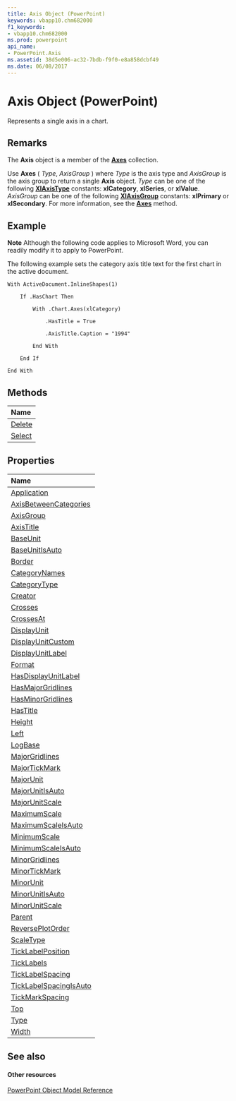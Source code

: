 ```yaml
---
title: Axis Object (PowerPoint)
keywords: vbapp10.chm682000
f1_keywords:
- vbapp10.chm682000
ms.prod: powerpoint
api_name:
- PowerPoint.Axis
ms.assetid: 38d5e006-ac32-7bdb-f9f0-e8a858dcbf49
ms.date: 06/08/2017
---
```



# Axis Object (PowerPoint)

Represents a single axis in a chart.


## Remarks

The  **Axis** object is a member of the **[Axes](http://msdn.microsoft.com/library/71f1e1fc-7086-a84e-1e05-6fa50597b49b%28Office.15%29.aspx)** collection.

Use  **Axes** ( _Type_, _AxisGroup_ ) where _Type_ is the axis type and _AxisGroup_ is the axis group to return a single **Axis** object. _Type_ can be one of the following **[XlAxisType](http://msdn.microsoft.com/library/6eb891d5-3b69-e0a4-90e5-0b21afb1eeaa%28Office.15%29.aspx)** constants: **xlCategory**, **xlSeries**, or **xlValue**. _AxisGroup_ can be one of the following **[XlAxisGroup](http://msdn.microsoft.com/library/775041e9-c965-a9b6-b5fb-cdebe4fb71c0%28Office.15%29.aspx)** constants: **xlPrimary** or **xlSecondary**. For more information, see the **[Axes](http://msdn.microsoft.com/library/6f740a9e-2baa-5a84-ea51-6a39452e227e%28Office.15%29.aspx)** method.


## Example




 **Note**  Although the following code applies to Microsoft Word, you can readily modify it to apply to PowerPoint.

The following example sets the category axis title text for the first chart in the active document.




```
With ActiveDocument.InlineShapes(1)

    If .HasChart Then

        With .Chart.Axes(xlCategory)

            .HasTitle = True

            .AxisTitle.Caption = "1994"

        End With

    End If

End With
```


## Methods



|**Name**|
|:-----|
|[Delete](http://msdn.microsoft.com/library/be589a1e-0484-dffc-f514-fc93c377f9c2%28Office.15%29.aspx)|
|[Select](http://msdn.microsoft.com/library/1bc059fa-f8b5-f3be-64e2-462dc9cee175%28Office.15%29.aspx)|

## Properties



|**Name**|
|:-----|
|[Application](http://msdn.microsoft.com/library/eec63378-6282-bf8e-b421-fca7a8b4e95c%28Office.15%29.aspx)|
|[AxisBetweenCategories](http://msdn.microsoft.com/library/8e0e0e80-58b9-005f-c719-ad45b491f9a9%28Office.15%29.aspx)|
|[AxisGroup](http://msdn.microsoft.com/library/19261289-1677-cbd2-70a4-4109bed4b554%28Office.15%29.aspx)|
|[AxisTitle](http://msdn.microsoft.com/library/c1063cf8-3aa2-ea39-ea2d-33a7c63b77d4%28Office.15%29.aspx)|
|[BaseUnit](http://msdn.microsoft.com/library/a53e90c5-5048-8e93-57b2-024d64d2ff73%28Office.15%29.aspx)|
|[BaseUnitIsAuto](http://msdn.microsoft.com/library/3cc90d1a-a87f-ac57-b2a2-bf3ccc964a8e%28Office.15%29.aspx)|
|[Border](http://msdn.microsoft.com/library/fee770aa-879b-17ab-0906-1b0c1faa8a2b%28Office.15%29.aspx)|
|[CategoryNames](http://msdn.microsoft.com/library/f076ad9f-819b-4ced-a967-2fbda72fdfe8%28Office.15%29.aspx)|
|[CategoryType](http://msdn.microsoft.com/library/bbcb485d-9464-33c8-ca9b-e3463bc9e884%28Office.15%29.aspx)|
|[Creator](http://msdn.microsoft.com/library/ae5c24b1-3bf4-e285-7402-12f2a4727e2a%28Office.15%29.aspx)|
|[Crosses](http://msdn.microsoft.com/library/93390bc6-8d94-4bf3-257e-c20fce2a2c62%28Office.15%29.aspx)|
|[CrossesAt](http://msdn.microsoft.com/library/ccc6438d-fb72-7674-0994-bf5d9cecf58d%28Office.15%29.aspx)|
|[DisplayUnit](http://msdn.microsoft.com/library/6545b191-ef58-49d5-2df3-04d0d0d06476%28Office.15%29.aspx)|
|[DisplayUnitCustom](http://msdn.microsoft.com/library/bfee899d-27fd-ca15-9af7-04702ae3da52%28Office.15%29.aspx)|
|[DisplayUnitLabel](http://msdn.microsoft.com/library/75b01ce4-8edd-bbaa-d0fb-2d36c96b4da6%28Office.15%29.aspx)|
|[Format](http://msdn.microsoft.com/library/c00a6cbf-d2d1-3718-2cd6-d61abeed40d3%28Office.15%29.aspx)|
|[HasDisplayUnitLabel](http://msdn.microsoft.com/library/adbbbb89-55af-12f5-ec67-1e88424f3d81%28Office.15%29.aspx)|
|[HasMajorGridlines](http://msdn.microsoft.com/library/a8d5a060-ce84-8ca5-a42c-4a52d09a1e50%28Office.15%29.aspx)|
|[HasMinorGridlines](http://msdn.microsoft.com/library/4ee1c716-296b-eeaf-8d14-bcb6e0919611%28Office.15%29.aspx)|
|[HasTitle](http://msdn.microsoft.com/library/04f9e10a-f323-a905-e09c-e9bb3222a80c%28Office.15%29.aspx)|
|[Height](http://msdn.microsoft.com/library/d5dc2035-fa09-4a77-2cb4-dc44659efd9e%28Office.15%29.aspx)|
|[Left](http://msdn.microsoft.com/library/d01f11d2-69e0-1415-6418-0682e40fc6b5%28Office.15%29.aspx)|
|[LogBase](http://msdn.microsoft.com/library/e071420c-6940-4ba8-28b3-d19fe1d844c3%28Office.15%29.aspx)|
|[MajorGridlines](http://msdn.microsoft.com/library/d0ec2384-8503-0198-388c-c74231137bf0%28Office.15%29.aspx)|
|[MajorTickMark](http://msdn.microsoft.com/library/82397f1c-8a0d-44dd-a9f3-3426fee03f1d%28Office.15%29.aspx)|
|[MajorUnit](http://msdn.microsoft.com/library/5f88f369-e999-b947-c47f-5413e349d192%28Office.15%29.aspx)|
|[MajorUnitIsAuto](http://msdn.microsoft.com/library/ffea2f83-1a5e-7ae1-f866-ae52a4d49567%28Office.15%29.aspx)|
|[MajorUnitScale](http://msdn.microsoft.com/library/42fe928b-de99-02d5-b56e-1e735ba5f0da%28Office.15%29.aspx)|
|[MaximumScale](http://msdn.microsoft.com/library/cb0588ce-0685-77ac-da06-75a913f90e41%28Office.15%29.aspx)|
|[MaximumScaleIsAuto](http://msdn.microsoft.com/library/f25fd6a9-4ca7-2f06-3db4-35002f1c91ae%28Office.15%29.aspx)|
|[MinimumScale](http://msdn.microsoft.com/library/90cfaa99-0ccf-2fa8-c6b0-54d1440b6677%28Office.15%29.aspx)|
|[MinimumScaleIsAuto](http://msdn.microsoft.com/library/7ec5b07d-3683-e45b-ca39-d67ce959edfc%28Office.15%29.aspx)|
|[MinorGridlines](http://msdn.microsoft.com/library/f9e1168d-af71-6876-a289-a9e8d1db38cb%28Office.15%29.aspx)|
|[MinorTickMark](http://msdn.microsoft.com/library/2486a649-7006-388f-1b52-379b44f3f80d%28Office.15%29.aspx)|
|[MinorUnit](http://msdn.microsoft.com/library/ff4b4a7b-25b3-974c-dee1-b81f0ec15634%28Office.15%29.aspx)|
|[MinorUnitIsAuto](http://msdn.microsoft.com/library/18dff25c-59a3-e2c8-2997-6239b1ae87bf%28Office.15%29.aspx)|
|[MinorUnitScale](http://msdn.microsoft.com/library/15ce78c6-b054-afea-bd6c-6a40db7f93aa%28Office.15%29.aspx)|
|[Parent](http://msdn.microsoft.com/library/14409079-3cd4-7581-295a-adbd093dbdad%28Office.15%29.aspx)|
|[ReversePlotOrder](http://msdn.microsoft.com/library/630d989b-1f9b-5258-d0be-479f362d2c66%28Office.15%29.aspx)|
|[ScaleType](http://msdn.microsoft.com/library/baf40097-28a4-c2ec-fea9-2ce971f72ed5%28Office.15%29.aspx)|
|[TickLabelPosition](http://msdn.microsoft.com/library/439b3da0-37d1-1fd8-b810-66accac03001%28Office.15%29.aspx)|
|[TickLabels](http://msdn.microsoft.com/library/80e39b06-b01d-f817-5357-e6abbbc28e1c%28Office.15%29.aspx)|
|[TickLabelSpacing](http://msdn.microsoft.com/library/9a6694cb-bb6c-fc5d-a2a3-656327121581%28Office.15%29.aspx)|
|[TickLabelSpacingIsAuto](http://msdn.microsoft.com/library/f0c644a4-2842-6468-9047-239f891dd0b2%28Office.15%29.aspx)|
|[TickMarkSpacing](http://msdn.microsoft.com/library/85c37d23-b91a-b390-4475-a4afa21d1566%28Office.15%29.aspx)|
|[Top](http://msdn.microsoft.com/library/058723d8-ca0f-3139-b5cc-6f31fe9ff8f9%28Office.15%29.aspx)|
|[Type](http://msdn.microsoft.com/library/f0bf5b51-fc39-060e-6030-657e7b22fa59%28Office.15%29.aspx)|
|[Width](http://msdn.microsoft.com/library/a9f618a4-36c4-1e05-8c0c-68edc7608417%28Office.15%29.aspx)|

## See also


#### Other resources


[PowerPoint Object Model Reference](http://msdn.microsoft.com/library/00acd64a-5896-0459-39af-98df2849849e%28Office.15%29.aspx)
